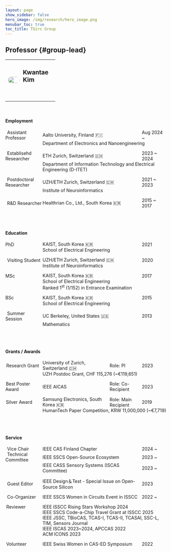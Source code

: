 ```yaml
---
layout: page
show_sidebar: false
hero_image: /img/research/hero_image.png
menubar_toc: true
toc_title: TSirc Group
---
```


<style type="text/css">
/* Table */
.skip {display: none;}
.tab-row {display: flex; margin:0; padding: 0;}
.tab-cell {flex: 1; padding: 0; border: none;}

/* TOC */
.contents {position: sticky; top: 10%;}
#group-lead {visibility: hidden; height: 0; overflow: hidden;}

/* Emoji */
@font-face {
  font-family: NotoColorEmojiLimited;
  unicode-range: U+1F1E6-1F1FF;
  src: url(https://raw.githack.com/googlefonts/noto-emoji/main/fonts/NotoColorEmoji.ttf);
}
.emoji {
  font-family: 'NotoColorEmojiLimited', -apple-system, BlinkMacSystemFont,
  'Segoe UI', Roboto, Helvetica, Arial, sans-serif, 'Apple Color Emoji',
  'Segoe UI Emoji', 'Segoe UI Symbol';
}
</style>
<script src="https://kit.fontawesome.com/46ff08c48c.js" crossorigin="anonymous"></script>
<link href="./../emoji.css" rel="stylesheet" type='text/css'>

<!-- --------- -->
<!-- Body Part -->
<!-- --------- -->

## Professor {#group-lead}

<table class="tg">
<thead class="skip"><tr><th>.</th></tr></thead><tbody class='talk'>
  <tr><td class="tg-desc">
  <div class="tab-row" style="display: flex; align-items: center;">
    <div class="tab-cell" style="flex: 2;">
    <!-- First Tab -->
    <center><img src="./../img/group/Kwantae_Kim.jpg" style='
      height: 200px;
      width: 100%;
      max-width: 200px;
      height: auto;
      border-radius: 10px;'>
    </center>
    </div>
    <div class="tab-cell" style="flex: 0.5;"></div>
    <div class="tab-cell" style="flex: 5;">
    <!-- Second Tab -->
      <h3>Kwantae Kim</h3>
      <a href="https://www.linkedin.com/in/kwantae-kim-930365141/" target="_blank"><i class="fa-brands fa-linkedin fa-xl"></i></a>
      <span style="margin-right: 0.2em;"></span>
      <a href="https://scholar.google.com/citations?user=YcWEaGIAAAAJ&hl=en" target="_blank"><i class="fa-brands fa-google-scholar fa-xl"></i></a>
      <span style="margin-right: 0.2em;"></span>
      <a href="https://youtube.com/@KwantaeKim" target="_blank"><i class="fa-brands fa-youtube fa-xl"></i></a>
      <span style="display: block; height: 2em;"></span>
    </div>
  </div>
  </td></tr>
</tbody>
</table>

<br>

#### Employment

<!-- Aalto -->
<div class="tab-row" style="display: flex; align-items: center;">
  <div class="tab-cell" style="flex: 1.5;">
    <span style="margin-right: 0.2em;"></span><i class="fa-solid fa-user-tie"></i><span style="margin-right: 0.2em;"></span> Assistant Professor</div>
  <div class="tab-cell" style="flex: 4;">Aalto University, Finland <span class='emoji'>🇫🇮</span></div>
  <div class="tab-cell" style="flex: 1;">Aug 2024 ~</div>
</div>
<div class="tab-row" style="display: flex; align-items: center;">
  <div class="tab-cell" style="flex: 1.5;"></div>
  <div class="tab-cell" style="flex: 5;">Department of Electronics and Nanoengineering
  </div>
</div>

<span style="display: block;"></span>

<!-- ETH -->
<div class="tab-row" style="display: flex; align-items: center;">
  <div class="tab-cell" style="flex: 1.5;">
    <span style="margin-right: 0.2em;"></span><i class="fa-solid fa-user-tie"></i><span style="margin-right: 0.2em;"></span> Establisehd Researcher</div>
  <div class="tab-cell" style="flex: 4;">ETH Zurich, Switzerland <span class='emoji'>🇨🇭</span></div>
  <div class="tab-cell" style="flex: 1;">2023 ~ 2024</div>
</div>
<div class="tab-row" style="display: flex; align-items: center;">
  <div class="tab-cell" style="flex: 1.5;"></div>
  <div class="tab-cell" style="flex: 5;">Department of Information Technology and Electrical Engineering (D-ITET)</div>
</div>

<span style="display: block;"></span>

<!-- INI -->
<div class="tab-row" style="display: flex; align-items: center;">
  <div class="tab-cell" style="flex: 1.5;">
    <span style="margin-right: 0.2em;"></span><i class="fa-solid fa-user-tie"></i><span style="margin-right: 0.2em;"></span> Postdoctoral Researcher</div>
  <div class="tab-cell" style="flex: 4;">UZH/ETH Zurich, Switzerland <span class='emoji'>🇨🇭</span></div>
  <div class="tab-cell" style="flex: 1;">2021 ~ 2023</div>
</div>
<div class="tab-row" style="display: flex; align-items: center;">
  <div class="tab-cell" style="flex: 1.5;"></div>
  <div class="tab-cell" style="flex: 5;">Institute of Neuroinformatics</div>
</div>

<span style="display: block;"></span>

<!-- Healthrian -->
<div class="tab-row" style="display: flex; align-items: center;">
  <div class="tab-cell" style="flex: 1.5;">
    <span style="margin-right: 0.2em;"></span><i class="fa-solid fa-user-tie"></i><span style="margin-right: 0.2em;"></span> R&D Researcher</div>
  <div class="tab-cell" style="flex: 4;">Healthrian Co., Ltd., South Korea <span class='emoji'>🇰🇷</span></div>
  <div class="tab-cell" style="flex: 1;">2015 ~ 2017</div>
</div>

<br><br>

#### Education

<!-- PhD -->
<div class="tab-row" style="display: flex; align-items: center;">
  <div class="tab-cell" style="flex: 1.5;"><i class="fa-solid fa-graduation-cap"></i> PhD</div>
  <div class="tab-cell" style="flex: 4;">KAIST, South Korea <span class='emoji'>🇰🇷</span></div>
  <div class="tab-cell" style="flex: 1;">2021</div>
</div>
<div class="tab-row" style="display: flex; align-items: center;">
  <div class="tab-cell" style="flex: 1.5;"></div>
  <div class="tab-cell" style="flex: 5;">School of Electrical Engineering</div>
</div>

<span style="display: block;"></span>

<!-- Visiting Student -->
<div class="tab-row" style="display: flex; align-items: center;">
  <div class="tab-cell" style="flex: 1.5;">
    <span style="margin-right: 0.2em;"></span><i class="fa-solid fa-user"></i><span style="margin-right: 0.2em;"></span> Visiting Student
  </div>
  <div class="tab-cell" style="flex: 4;">UZH/ETH Zurich, Switzerland <span class='emoji'>🇨🇭</span></div>
  <div class="tab-cell" style="flex: 1;">2020</div>
</div>
<div class="tab-row" style="display: flex; align-items: center;">
  <div class="tab-cell" style="flex: 1.5;"></div>
  <div class="tab-cell" style="flex: 5;">Institute of Neuroinformatics</div>
</div>

<span style="display: block;"></span>

<!-- MSc -->
<div class="tab-row" style="display: flex; align-items: center;">
  <div class="tab-cell" style="flex: 1.5;"><i class="fa-solid fa-graduation-cap"></i> MSc</div>
  <div class="tab-cell" style="flex: 4;">KAIST, South Korea <span class='emoji'>🇰🇷</span></div>
  <div class="tab-cell" style="flex: 1;">2017</div>
</div>
<div class="tab-row" style="display: flex; align-items: center;">
  <div class="tab-cell" style="flex: 1.5;"></div>
  <div class="tab-cell" style="flex: 5;">School of Electrical Engineering</div>
</div>
<div class="tab-row" style="display: flex; align-items: center;">
  <div class="tab-cell" style="flex: 1.5;"></div>
  <div class="tab-cell" style="flex: 5;">Ranked 1<sup>st</sup> (1/152) in Entrance Examination</div>
</div>

<span style="display: block;"></span>

<!-- BSc -->
<div class="tab-row" style="display: flex; align-items: center;">
  <div class="tab-cell" style="flex: 1.5;"><i class="fa-solid fa-graduation-cap"></i> BSc</div>
  <div class="tab-cell" style="flex: 4;">KAIST, South Korea <span class='emoji'>🇰🇷</span></div>
  <div class="tab-cell" style="flex: 1;">2015</div>
</div>
<div class="tab-row" style="display: flex; align-items: center;">
  <div class="tab-cell" style="flex: 1.5;"></div>
  <div class="tab-cell" style="flex: 5;">School of Electrical Engineering</div>
</div>

<span style="display: block;"></span>

<!-- Summer Session -->
<div class="tab-row" style="display: flex; align-items: center;">
  <div class="tab-cell" style="flex: 1.5;">
    <span style="margin-right: 0.2em;"></span><i class="fa-solid fa-user"></i><span style="margin-right: 0.2em;"></span> Summer Session
  </div>
  <div class="tab-cell" style="flex: 4;">UC Berkeley, United States <span class='emoji'>🇺🇸</span></div>
  <div class="tab-cell" style="flex: 1;">2013</div>
</div>
<div class="tab-row" style="display: flex; align-items: center;">
  <div class="tab-cell" style="flex: 1.5;"></div>
  <div class="tab-cell" style="flex: 5;">Mathematics</div>
</div>

<br><br>

#### Grants / Awards

<!-- UZH Postdoc Grant -->
<div class="tab-row" style="display: flex; align-items: center;">
  <div class="tab-cell" style="flex: 1.5;">
    <span style="margin-right: 0.1em;"></span><i class="fa-solid fa-book-open-reader"></i><span style="margin-right: 0.1em;"></span> Research Grant
  </div>
  <div class="tab-cell" style="flex: 2.7;">University of Zurich, Switzerland <span class='emoji'>🇨🇭</span></div>
  <div class="tab-cell" style="flex: 1.3;">Role: PI</div>
  <div class="tab-cell" style="flex: 1;">2023</div>
</div>
<div class="tab-row" style="display: flex; align-items: center;">
  <div class="tab-cell" style="flex: 1.5;"></div>
  <div class="tab-cell" style="flex: 5;">UZH Postdoc Grant, CHF 115,276 (~€119,651)</div>
</div>

<span style="display: block;"></span>

<!-- AICAS -->
<div class="tab-row" style="display: flex; align-items: center;">
  <div class="tab-cell" style="flex: 1.5;">
    <span style="margin-right: 0.05em;"></span><i class="fa-solid fa-trophy"></i><span style="margin-right: 0.05em;"></span> Best Poster Award
  </div>
  <div class="tab-cell" style="flex: 2.7;">IEEE AICAS</div>
  <div class="tab-cell" style="flex: 1.3;">Role: Co-Recipient</div>
  <div class="tab-cell" style="flex: 1;">2023</div>
</div>
<div class="tab-row" style="display: flex; align-items: center;">
  <div class="tab-cell" style="flex: 1.5;"></div>
  <div class="tab-cell" style="flex: 5;"></div>
</div>

<span style="display: block;"></span>

<!-- HumanTech -->
<div class="tab-row" style="display: flex; align-items: center;">
  <div class="tab-cell" style="flex: 1.5;">
    <span style="margin-right: 0.05em;"></span><i class="fa-solid fa-trophy"></i><span style="margin-right: 0.05em;"></span> Silver Award
  </div>
  <div class="tab-cell" style="flex: 2.7;">Samsung Electronics, South Korea <span class='emoji'>🇰🇷</span></div>
  <div class="tab-cell" style="flex: 1.3;">Role: Main Recipient</div>
  <div class="tab-cell" style="flex: 1;">2019</div>
</div>
<div class="tab-row" style="display: flex; align-items: center;">
  <div class="tab-cell" style="flex: 1.5;"></div>
  <div class="tab-cell" style="flex: 5;">HumanTech Paper Competition, KRW 11,000,000 (~€7,719)</div>
</div>

<br><br>

#### Service

<!-- Chair -->
<div class="tab-row" style="display: flex; align-items: center;">
  <div class="tab-cell" style="flex: 1.5;">
    <span style="margin-right: 0.2em;"></span><i class="fa-solid fa-user-tie"></i><span style="margin-right: 0.2em;"></span> Vice Chair
  </div>
  <div class="tab-cell" style="flex: 4;">IEEE CAS Finland Chapter</div>
  <div class="tab-cell" style="flex: 1;">2024 ~</div>
</div>

<!-- TPC -->
<div class="tab-row" style="display: flex; align-items: center;">
  <div class="tab-cell" style="flex: 1.5;">
    <span style="margin-right: 0.2em;"></span><i class="fa-solid fa-user-tie"></i><span style="margin-right: 0.2em;"></span> Technical Committee
  </div>
  <div class="tab-cell" style="flex: 4;">IEEE SSCS Open-Source Ecosystem</div>
  <div class="tab-cell" style="flex: 1;">2023 ~</div>
</div>
<div class="tab-row" style="display: flex; align-items: center;">
  <div class="tab-cell" style="flex: 1.5;"></div>
  <div class="tab-cell" style="flex: 4;">IEEE CASS Sensory Systems (ISCAS Committee)</div>
  <div class="tab-cell" style="flex: 1;">2023 ~</div>
</div>

<span style="display: block;"></span>

<!-- Guest Editor -->
<div class="tab-row" style="display: flex; align-items: center;">
  <div class="tab-cell" style="flex: 1.5;">
    <span style="margin-right: 0.2em;"></span><i class="fa-solid fa-user-tie"></i><span style="margin-right: 0.2em;"></span> Guest Editor
  </div>
  <div class="tab-cell" style="flex: 4;">IEEE Design＆Test - Special Issue on Open-Source Silicon</div>
  <div class="tab-cell" style="flex: 1;">2023</div>
</div>

<span style="display: block;"></span>

<!-- Co-Organizer -->
<div class="tab-row" style="display: flex; align-items: center;">
  <div class="tab-cell" style="flex: 1.5;">
    <span style="margin-right: 0.2em;"></span><i class="fa-solid fa-user-tie"></i><span style="margin-right: 0.2em;"></span> Co-Organizer
  </div>
  <div class="tab-cell" style="flex: 4;">IEEE SSCS Women in Circuits Event in ISSCC</div>
  <div class="tab-cell" style="flex: 1;">2022 ~</div>
</div>

<span style="display: block;"></span>

<!-- Reviewer -->
<div class="tab-row" style="display: flex; align-items: center;">
  <div class="tab-cell" style="flex: 1.5;">
    <span style="margin-right: 0.1em;"></span><i class="fa-solid fa-magnifying-glass"></i><span style="margin-right: 0.1em;"></span> Reviewer
  </div>
  <div class="tab-cell" style="flex: 5;">IEEE ISSCC Rising Stars Workshop 2024</div>
</div>
<div class="tab-row" style="display: flex; align-items: center;">
  <div class="tab-cell" style="flex: 1.5;"></div>
  <div class="tab-cell" style="flex: 5;">IEEE SSCS Code-a-Chip Travel Grant at ISSCC 2025</div>
</div>
<div class="tab-row" style="display: flex; align-items: center;">
  <div class="tab-cell" style="flex: 1.5;"></div>
  <div class="tab-cell" style="flex: 5;">IEEE JSSC, TBioCAS, TCAS-I, TCAS-II, TCASAI, SSC-L, TIM, Sensors Journal</div>
</div>
<div class="tab-row" style="display: flex; align-items: center;">
  <div class="tab-cell" style="flex: 1.5;"></div>
  <div class="tab-cell" style="flex: 5;">IEEE ISCAS 2023~2024, APCCAS 2022</div>
</div>
<div class="tab-row" style="display: flex; align-items: center;">
  <div class="tab-cell" style="flex: 1.5;"></div>
  <div class="tab-cell" style="flex: 5;">ACM ICONS 2023</div>
</div>

<span style="display: block;"></span>

<!-- Volunteer -->
<div class="tab-row" style="display: flex; align-items: center;">
  <div class="tab-cell" style="flex: 1.5;">
    <span style="margin-right: 0.1em;"></span><i class="fa-solid fa-hand"></i><span style="margin-right: 0.1em;"></span> Volunteer
  </div>
  <div class="tab-cell" style="flex: 4;">IEEE Swiss Women in CAS-ED Symposium</div>
  <div class="tab-cell" style="flex: 1;">2022</div>
</div>
